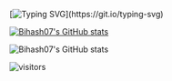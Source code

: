 [![Typing SVG](https://readme-typing-svg.herokuapp.com?font=&color=031462&size=24&lines=Hi...Evrey+one..I+am+Bihash..)](https://git.io/typing-svg)


[![Bihash07's GitHub stats](https://github-readme-stats.vercel.app/api?username=Bihash07)](https://github.com/Bihash07/github-readme-stats)


![Bihash07's GitHub stats](https://github-readme-stats.vercel.app/api?username=Bihash07&hide=contribs,prs)
 
  ![visitors](https://visitor-badge.glitch.me/badge?Bihash07=page.id)
